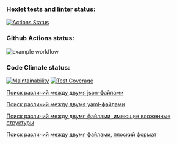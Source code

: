 ### Hexlet tests and linter status:
[![Actions Status](https://github.com/MaxSedachev/frontend-project-46/actions/workflows/hexlet-check.yml/badge.svg)](https://github.com/MaxSedachev/frontend-project-46/actions)

### Github Actions status:
![example workflow](https://github.com/github/docs/actions/workflows/newActions.yml/badge.svg)

### Code Climate status:
[![Maintainability](https://api.codeclimate.com/v1/badges/0c09cf1720514c4f5e15/maintainability)](https://codeclimate.com/github/MaxSedachev/frontend-project-46/maintainability)
[![Test Coverage](https://api.codeclimate.com/v1/badges/0c09cf1720514c4f5e15/test_coverage)](https://codeclimate.com/github/MaxSedachev/frontend-project-46/test_coverage)

[Поиск различий между двумя json-файлами](https://asciinema.org/a/oxVYv2SObCTfAWrh7N1TAhnbw)

[Поиск различий между двумя yaml-файлами](https://asciinema.org/a/WyVC8HQaz4QlJL76wPdTYOVGo)

[Поиск различий между двумя файлами, имеющие вложенные структуры](https://asciinema.org/a/WipNUQg13BpMvjfslTdknyMeL)

[Поиск различий между двумя файлами, плоский формат](https://asciinema.org/a/KKQaXVFOt1WMdfx7MOBIMGxdI)